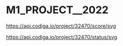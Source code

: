 # M1_PROJECT__2022

https://api.codiga.io/project/32470/score/svg

https://api.codiga.io/project/32470/status/svg
